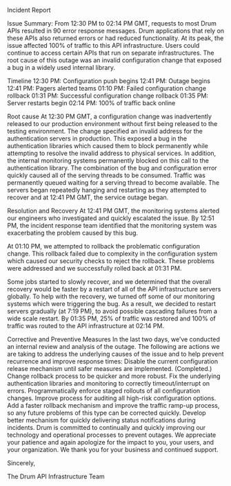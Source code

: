 Incident Report

Issue Summary: 
From 12:30 PM to 02:14 PM GMT, requests to most  Drum APIs resulted in 90 error response messages. Drum applications that rely on these APIs also returned errors or had reduced functionality. At its peak, the issue affected 100% of traffic to this API infrastructure. Users could continue to access certain APIs that run on separate infrastructures. The root cause of this outage was an invalid configuration change that exposed a bug in a widely used internal library.

Timeline
12:30 PM: Configuration push begins
12:41 PM: Outage begins
12:41 PM: Pagers alerted teams
01:10 PM: Failed configuration change rollback
01:31 PM: Successful configuration change rollback
01:35 PM: Server restarts begin
02:14 PM: 100% of traffic back online

Root cause
At 12:30 PM GMT, a configuration change was inadvertently released to our production environment without first being released to the testing environment. The change specified an invalid address for the authentication servers in production. This exposed a bug in the authentication libraries which caused them to block permanently while attempting to resolve the invalid address to physical services. In addition, the internal monitoring systems permanently blocked on this call to the authentication library. The combination of the bug and configuration error quickly caused all of the serving threads to be consumed. Traffic was permanently queued waiting for a serving thread to become available. The servers began repeatedly hanging and restarting as they attempted to recover and at 12:41 PM GMT, the service outage began.

Resolution and Recovery
At 12:41 PM GMT, the monitoring systems alerted our engineers who investigated and quickly escalated the issue. By 12:51 PM, the incident response team identified that the monitoring system was exacerbating the problem caused by this bug.

At 01:10 PM, we attempted to rollback the problematic configuration change. This rollback failed due to complexity in the configuration system which caused our security checks to reject the rollback. These problems were addressed and we successfully rolled back at 01:31 PM.

Some jobs started to slowly recover, and we determined that the overall recovery would be faster by a restart of all of the API infrastructure servers globally. To help with the recovery, we turned off some of our monitoring systems which were triggering the bug. As a result, we decided to restart servers gradually (at 7:19 PM), to avoid possible cascading failures from a wide scale restart. By 01:35 PM, 25% of traffic was restored and 100% of traffic was routed to the API infrastructure at 02:14 PM.

Corrective and Preventive Measures
In the last two days, we’ve conducted an internal review and analysis of the outage. The following are actions we are taking to address the underlying causes of the issue and to help prevent recurrence and improve response times:
Disable the current configuration release mechanism until safer measures are implemented. (Completed.)
Change rollback process to be quicker and more robust.
Fix the underlying authentication libraries and monitoring to correctly timeout/interrupt on errors.
Programmatically enforce staged rollouts of all configuration changes.
Improve process for auditing all high-risk configuration options.
Add a faster rollback mechanism and improve the traffic ramp-up process, so any future problems of this type can be corrected quickly.
Develop better mechanism for quickly delivering status notifications during incidents.
Drum is committed to continually and quickly improving our technology and operational processes to prevent outages. We appreciate your patience and again apologize for the impact to you, your users, and your organization. We thank you for your business and continued support.

Sincerely,

The Drum API Infrastructure Team

